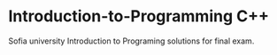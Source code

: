 # Introduction-to-Programming C++
Sofia university Introduction to Programing solutions for final exam.
